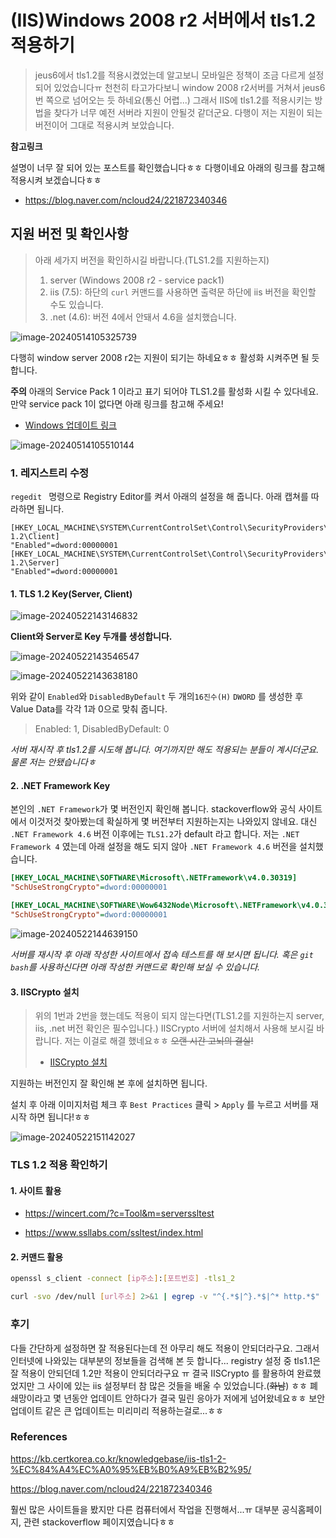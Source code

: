 

# (IIS)Windows 2008 r2 서버에서 tls1.2 적용하기

> jeus6에서 tls1.2를 적용시켰었는데 알고보니 모바일은 정책이 조금 다르게 설정 되어 있었습니다ㅠ 천천히 타고가다보니 window 2008 r2서버를 거쳐서 jeus6번 쪽으로 넘어오는 듯 하네요(통신 어렵...) 그래서 IIS에 tls1.2를 적용시키는 방법을 찾다가 너무 예전 서버라 지원이 안될것 같더군요. 다행이 저는 지원이 되는 버전이어 그대로 적용시켜 보았습니다.

**참고링크**

설명이 너무 잘 되어 있는 포스트를 확인했습니다ㅎㅎ 다행이네요 아래의 링크를 참고해 적용시켜 보겠습니다ㅎㅎ

- https://blog.naver.com/ncloud24/221872340346

## 지원 버전 및 확인사항

> 아래 세가지 버전을 확인하시길 바랍니다.(TLS1.2를 지원하는지)
>
> 1. server (Windows 2008 r2 - service pack1)
> 2. iis (7.5): 하단의 `curl` 커맨드를 사용하면 출력문 하단에 iis 버전을 확인할 수도 있습니다.
> 3. .net (4.6): 버전 4에서 안돼서 4.6을 설치했습니다.

![image-20240514105325739](https://raw.githubusercontent.com/KrGil/blog-contents-b/30ff253144af09b09c559db911546e3ae8841587/computer-science/security/window2008r2%EC%97%90%EC%84%9C%20tls1.2%20%EC%A0%81%EC%9A%A9%ED%95%98%EA%B8%B0.assets/image-20240514105325739.png)

다행히 window server 2008 r2는 지원이 되기는 하네요ㅎㅎ 활성화 시켜주면 될 듯 합니다.

**주의** 아래의 Service Pack 1 이라고 표기 되어야 TLS1.2를 활성화 시킬 수 있다네요. 만약 service pack 1이 없다면 아래 링크를 참고해 주세요!

- [Windows 업데이트 링크](https://support.microsoft.com/ko-kr/topic/windows%EC%9D%98-winhttp%EC%97%90%EC%84%9C-tls-1-1-%EB%B0%8F-tls-1-2%EB%A5%BC-%EA%B8%B0%EB%B3%B8-%EB%B3%B4%EC%95%88-%ED%94%84%EB%A1%9C%ED%86%A0%EC%BD%9C%EB%A1%9C-%EC%82%AC%EC%9A%A9%ED%95%98%EB%8F%84%EB%A1%9D-%EC%97%85%EB%8D%B0%EC%9D%B4%ED%8A%B8-c4bd73d2-31d7-761e-0178-11268bb10392)

![image-20240514105510144](https://raw.githubusercontent.com/KrGil/blog-contents-b/30ff253144af09b09c559db911546e3ae8841587/computer-science/security/window2008r2%EC%97%90%EC%84%9C%20tls1.2%20%EC%A0%81%EC%9A%A9%ED%95%98%EA%B8%B0.assets/image-20240514105510144.png)





### 1. 레지스트리 수정

`regedit ` 명령으로 Registry Editor를 켜서 아래의 설정을 해 줍니다. 아래 캡쳐를 따라하면 됩니다.

```
[HKEY_LOCAL_MACHINE\SYSTEM\CurrentControlSet\Control\SecurityProviders\SCHANNEL\Protocols\TLS 1.2\Client]
"Enabled"=dword:00000001
[HKEY_LOCAL_MACHINE\SYSTEM\CurrentControlSet\Control\SecurityProviders\SCHANNEL\Protocols\TLS 1.2\Server]
"Enabled"=dword:00000001
```

#### 1. TLS 1.2 Key(Server, Client)

![image-20240522143146832](https://raw.githubusercontent.com/KrGil/blog-contents-b/30ff253144af09b09c559db911546e3ae8841587/computer-science/security/window2008r2%EC%97%90%EC%84%9C%20tls1.2%20%EC%A0%81%EC%9A%A9%ED%95%98%EA%B8%B0.assets/image-20240522143638180.png)

**Client와 Server로 Key 두개를 생성합니다.**

![image-20240522143546547](https://raw.githubusercontent.com/KrGil/blog-contents-b/30ff253144af09b09c559db911546e3ae8841587/computer-science/security/window2008r2%EC%97%90%EC%84%9C%20tls1.2%20%EC%A0%81%EC%9A%A9%ED%95%98%EA%B8%B0.assets/image-20240522143546547.png)

![image-20240522143638180](https://raw.githubusercontent.com/KrGil/blog-contents-b/30ff253144af09b09c559db911546e3ae8841587/computer-science/security/window2008r2%EC%97%90%EC%84%9C%20tls1.2%20%EC%A0%81%EC%9A%A9%ED%95%98%EA%B8%B0.assets/image-20240522143638180.png)

위와 같이 `Enabled`와 `DisabledByDefault` 두 개의`16진수(H)` `DWORD` 를 생성한 후 Value Data를 각각 1과 0으로 맞춰 줍니다.

> Enabled: 1, DisabledByDefault: 0

*서버 재시작 후 tls1.2를 시도해 봅니다. 여기까지만 해도 적용되는 분들이 계시더군요. 물론 저는 안됐습니다ㅎ*

#### 2. .NET Framework Key

본인의 `.NET Framework`가 몇 버전인지 확인해 봅니다. stackoverflow와 공식 사이트에서 이것저것 찾아봤는데 확실하게 몇 버전부터 지원하는지는 나와있지 않네요. 대신 `.NET Framework 4.6` 버전 이후에는 `TLS1.2`가 default 라고 합니다. 저는 `.NET Framework 4` 였는데 아래 설정을 해도 되지 않아 `.NET Framework 4.6` 버전을 설치했습니다.

```ini
[HKEY_LOCAL_MACHINE\SOFTWARE\Microsoft\.NETFramework\v4.0.30319]
"SchUseStrongCrypto"=dword:00000001

[HKEY_LOCAL_MACHINE\SOFTWARE\Wow6432Node\Microsoft\.NETFramework\v4.0.30319]
"SchUseStrongCrypto"=dword:00000001
```

![image-20240522144639150](https://raw.githubusercontent.com/KrGil/blog-contents-b/30ff253144af09b09c559db911546e3ae8841587/computer-science/security/window2008r2%EC%97%90%EC%84%9C%20tls1.2%20%EC%A0%81%EC%9A%A9%ED%95%98%EA%B8%B0.assets/image-20240522144639150.png)

*서버를 재시작 후 아래 작성한 사이트에서 접속 테스트를 해 보시면 됩니다. 혹은 `git bash`를 사용하신다면 아래 작성한 커맨드로 확인해 보실 수 있습니다.*

#### 3. IISCrypto 설치

> 위의 1번과 2번을 했는데도 적용이 되지 않는다면(TLS1.2를 지원하는지 server, iis, .net 버전 확인은 필수입니다.) IISCrypto 서버에 설치해서 사용해 보시길 바랍니다. 저는 이걸로 해결 했네요ㅎㅎ ~~오랜 시간 고뇌의 결실!~~
>
> - [IISCrypto 설치](https://www.nartac.com/Products/IISCrypto)

지원하는 버전인지 잘 확인해 본 후에 설치하면 됩니다. 

설치 후 아래 이미지처럼 체크 후 `Best Practices` 클릭 > `Apply` 를 누르고 서버를 재시작 하면 됩니다!ㅎㅎ

![image-20240522151142027](https://raw.githubusercontent.com/KrGil/blog-contents-b/30ff253144af09b09c559db911546e3ae8841587/computer-science/security/window2008r2%EC%97%90%EC%84%9C%20tls1.2%20%EC%A0%81%EC%9A%A9%ED%95%98%EA%B8%B0.assets/image-20240522151142027.png)



### TLS 1.2 적용 확인하기

#### 1. 사이트 활용

- https://wincert.com/?c=Tool&m=serverssltest

- https://www.ssllabs.com/ssltest/index.html

#### 2. 커맨드 활용

```bash
openssl s_client -connect [ip주소]:[포트번호] -tls1_2
```

```bash
curl -svo /dev/null [url주소] 2>&1 | egrep -v "^{.*$|^}.*$|^* http.*$"
```



### 후기

다들 간단하게 설정하면 잘 적용된다는데 전 아무리 해도 적용이 안되더라구요. 그래서 인터넷에 나와있는 대부분의 정보들을 검색해 본 듯 합니다... registry 설정 중 tls1.1은 잘 적용이 안되던데 1.2만 적용이 안되더라구요 ㅠ 결국 IISCrypto 를 활용하여 완료했었지만 그 사이에 있는 iis 설정부터 참 많은 것들을 배울 수 있었습니다.(~~화남~~) ㅎㅎ 폐쇄망이라고 몇 년동안 업데이트 안하다가 결국 밀린 응아가 저에게 넘어왔네요ㅎㅎ 보안업데이트 같은 큰 업데이트는 미리미리 적용하는걸로...ㅎㅎ

### References

https://kb.certkorea.co.kr/knowledgebase/iis-tls1-2-%EC%84%A4%EC%A0%95%EB%B0%A9%EB%B2%95/

https://blog.naver.com/ncloud24/221872340346

훨씬 많은 사이트들을 봤지만 다른 컴퓨터에서 작업을 진행해서...ㅠ 대부분 공식홈페이지, 관련 stackoverflow 페이지였습니다ㅎㅎ

